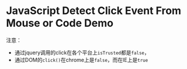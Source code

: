 JavaScript Detect Click Event From Mouse or Code Demo
=====================================================

注意：

- 通过jquery调用的click在各个平台上`isTrusted`都是`false`，
- 通过DOM的`click()`在chrome上是`false`，而在IE上是`true`
